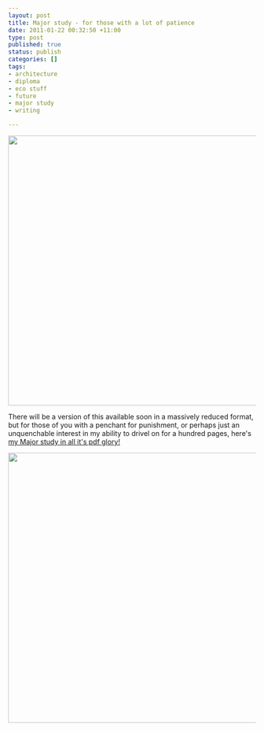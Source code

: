 ```yaml
---
layout: post
title: Major study - for those with a lot of patience
date: 2011-01-22 00:32:50 +11:00
type: post
published: true
status: publish
categories: []
tags:
- architecture
- diploma
- eco stuff
- future
- major study
- writing

---
```

<a href="{{ site.baseurl }}/assets/Design-under-conditions-of-uncertainty.pdf"><img title="front page" src="{{ site.baseurl }}/assets/front-page.png" alt="" width="549" /></a>

There will be a version of this available soon in a massively reduced format, but for those of you with a penchant for punishment, or perhaps just an unquenchable interest in my ability to drivel on for a hundred pages, here's <a href="{{ site.baseurl }}/assets/Design-under-conditions-of-uncertainty.pdf">my Major study in all it's pdf glory!</a>

<img title="apple core calibration" src="{{ site.baseurl }}/assets/apple-core-calibration.png" alt="" width="549" /></a>
